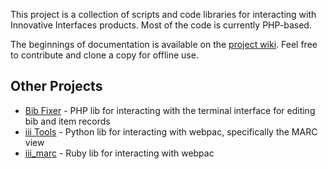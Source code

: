 This project is a collection of scripts and code libraries for interacting with Innovative Interfaces products. Most of the code is currently PHP-based.

The beginnings of documentation is available on the [project wiki](https://github.com/eby/iii-scipts/wiki). Feel free to contribute and clone a copy for offline use.

## Other Projects

* [Bib Fixer](https://github.com/aadl/iii-bibfixer) - PHP lib for interacting with the terminal interface for editing bib and item records
* [iii Tools](https://github.com/mattgrayson/iiitools) - Python lib for interacting with webpac, specifically the MARC view
* [iii_marc](https://github.com/mattgrayson/iii_marc) - Ruby lib for interacting with webpac